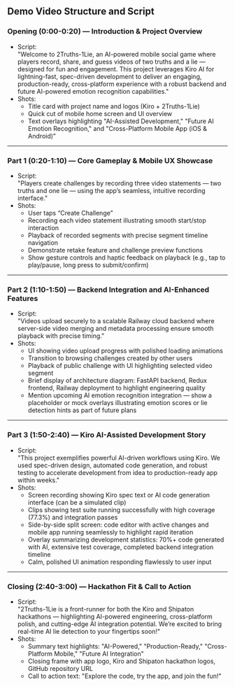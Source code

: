 ## Demo Video Structure and Script

### Opening (0:00-0:20) — Introduction & Project Overview  
- Script:  
  "Welcome to 2Truths-1Lie, an AI-powered mobile social game where players record, share, and guess videos of two truths and a lie — designed for fun and engagement. This project leverages Kiro AI for lightning-fast, spec-driven development to deliver an engaging, production-ready, cross-platform experience with a robust backend and future AI-powered emotion recognition capabilities."  
- Shots:  
  - Title card with project name and logos (Kiro + 2Truths-1Lie)  
  - Quick cut of mobile home screen and UI overview  
  - Text overlays highlighting "AI-Assisted Development," "Future AI Emotion Recognition," and "Cross-Platform Mobile App (iOS & Android)"  

***

### Part 1 (0:20-1:10) — Core Gameplay & Mobile UX Showcase  
- Script:  
  "Players create challenges by recording three video statements — two truths and one lie — using the app’s seamless, intuitive recording interface."  
- Shots:  
  - User taps “Create Challenge”  
  - Recording each video statement illustrating smooth start/stop interaction  
  - Playback of recorded segments with precise segment timeline navigation  
  - Demonstrate retake feature and challenge preview functions  
  - Show gesture controls and haptic feedback on playback (e.g., tap to play/pause, long press to submit/confirm)  

***

### Part 2 (1:10-1:50) — Backend Integration and AI-Enhanced Features  
- Script:  
  "Videos upload securely to a scalable Railway cloud backend where server-side video merging and metadata processing ensure smooth playback with precise timing."  
- Shots:  
  - UI showing video upload progress with polished loading animations  
  - Transition to browsing challenges created by other users  
  - Playback of public challenge with UI highlighting selected video segment  
  - Brief display of architecture diagram: FastAPI backend, Redux frontend, Railway deployment to highlight engineering quality  
  - Mention upcoming AI emotion recognition integration — show a placeholder or mock overlays illustrating emotion scores or lie detection hints as part of future plans  

***

### Part 3 (1:50-2:40) — Kiro AI-Assisted Development Story  
- Script:  
  "This project exemplifies powerful AI-driven workflows using Kiro. We used spec-driven design, automated code generation, and robust testing to accelerate development from idea to production-ready app within weeks."  
- Shots:  
  - Screen recording showing Kiro spec text or AI code generation interface (can be a simulated clip)  
  - Clips showing test suite running successfully with high coverage (77.3%) and integration passes  
  - Side-by-side split screen: code editor with active changes and mobile app running seamlessly to highlight rapid iteration  
  - Overlay summarizing development statistics: 70%+ code generated with AI, extensive test coverage, completed backend integration timeline  
  - Calm, polished UI animation responding flawlessly to user input  

***

### Closing (2:40-3:00) — Hackathon Fit & Call to Action  
- Script:  
  "2Truths-1Lie is a front-runner for both the Kiro and Shipaton hackathons — highlighting AI-powered engineering, cross-platform polish, and cutting-edge AI integration potential. We’re excited to bring real-time AI lie detection to your fingertips soon!"  
- Shots:  
  - Summary text highlights: "AI-Powered," "Production-Ready," "Cross-Platform Mobile," "Future AI Integration"  
  - Closing frame with app logo, Kiro and Shipaton hackathon logos, GitHub repository URL  
  - Call to action text: "Explore the code, try the app, and join the fun!"  
